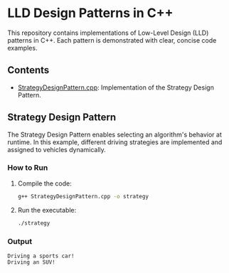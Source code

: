 # LLD Design Patterns in C++

This repository contains implementations of Low-Level Design (LLD) patterns in C++. Each pattern is demonstrated with clear, concise code examples.

## Contents

- [StrategyDesignPattern.cpp](StrategyDesignPattern.cpp): Implementation of the Strategy Design Pattern.

## Strategy Design Pattern

The Strategy Design Pattern enables selecting an algorithm's behavior at runtime. In this example, different driving strategies are implemented and assigned to vehicles dynamically.

### How to Run

1. Compile the code:
    ```sh
    g++ StrategyDesignPattern.cpp -o strategy
    ```
2. Run the executable:
    ```sh
    ./strategy
    ```

### Output
```
Driving a sports car!
Driving an SUV!
```